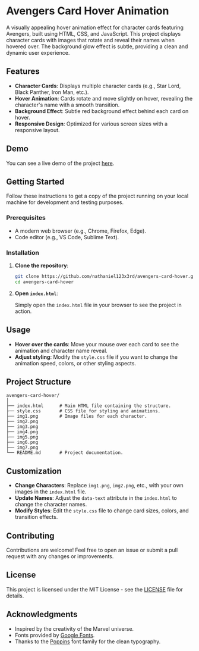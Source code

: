 # Avengers Card Hover Animation

A visually appealing hover animation effect for character cards featuring Avengers, built using HTML, CSS, and JavaScript. This project displays character cards with images that rotate and reveal their names when hovered over. The background glow effect is subtle, providing a clean and dynamic user experience.

## Features

- **Character Cards**: Displays multiple character cards (e.g., Star Lord, Black Panther, Iron Man, etc.).
- **Hover Animation**: Cards rotate and move slightly on hover, revealing the character's name with a smooth transition.
- **Background Effect**: Subtle red background effect behind each card on hover.
- **Responsive Design**: Optimized for various screen sizes with a responsive layout.

## Demo

You can see a live demo of the project [here](https://avengers.nathaniel.world).

## Getting Started

Follow these instructions to get a copy of the project running on your local machine for development and testing purposes.

### Prerequisites

- A modern web browser (e.g., Chrome, Firefox, Edge).
- Code editor (e.g., VS Code, Sublime Text).

### Installation

1. **Clone the repository**:

   ```bash
   git clone https://github.com/nathaniel123x3rd/avengers-card-hover.git
   cd avengers-card-hover
   ```

2. **Open `index.html`**:

   Simply open the `index.html` file in your browser to see the project in action.

## Usage

- **Hover over the cards**: Move your mouse over each card to see the animation and character name reveal.
- **Adjust styling**: Modify the `style.css` file if you want to change the animation speed, colors, or other styling aspects.

## Project Structure

```
avengers-card-hover/
│
├── index.html      # Main HTML file containing the structure.
├── style.css       # CSS file for styling and animations.
├── img1.png        # Image files for each character.
├── img2.png
├── img3.png
├── img4.png
├── img5.png
├── img6.png
├── img7.png
└── README.md       # Project documentation.
```

## Customization

- **Change Characters**: Replace `img1.png`, `img2.png`, etc., with your own images in the `index.html` file.
- **Update Names**: Adjust the `data-text` attribute in the `index.html` to change the character names.
- **Modify Styles**: Edit the `style.css` file to change card sizes, colors, and transition effects.

## Contributing

Contributions are welcome! Feel free to open an issue or submit a pull request with any changes or improvements.

## License

This project is licensed under the MIT License - see the [LICENSE](LICENSE) file for details.

## Acknowledgments

- Inspired by the creativity of the Marvel universe.
- Fonts provided by [Google Fonts](https://fonts.google.com/).
- Thanks to the [Poppins](https://fonts.google.com/specimen/Poppins) font family for the clean typography.
